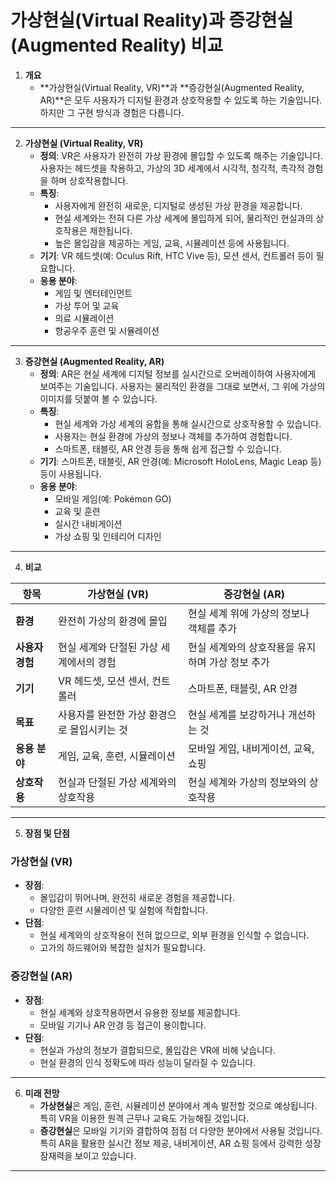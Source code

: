 # 가상현실(Virtual Reality)과 증강현실(Augmented Reality) 비교

1. **개요**
   - **가상현실(Virtual Reality, VR)**과 **증강현실(Augmented Reality, AR)**은 모두 사용자가 디지털 환경과 상호작용할 수 있도록 하는 기술입니다. 하지만 그 구현 방식과 경험은 다릅니다.

---

2. **가상현실 (Virtual Reality, VR)**
   - **정의**: VR은 사용자가 완전히 가상 환경에 몰입할 수 있도록 해주는 기술입니다. 사용자는 헤드셋을 착용하고, 가상의 3D 세계에서 시각적, 청각적, 촉각적 경험을 하며 상호작용합니다.
   - **특징**:
     - 사용자에게 완전히 새로운, 디지털로 생성된 가상 환경을 제공합니다.
     - 현실 세계와는 전혀 다른 가상 세계에 몰입하게 되어, 물리적인 현실과의 상호작용은 제한됩니다.
     - 높은 몰입감을 제공하는 게임, 교육, 시뮬레이션 등에 사용됩니다.
   - **기기**: VR 헤드셋(예: Oculus Rift, HTC Vive 등), 모션 센서, 컨트롤러 등이 필요합니다.
   - **응용 분야**:
     - 게임 및 엔터테인먼트
     - 가상 투어 및 교육
     - 의료 시뮬레이션
     - 항공우주 훈련 및 시뮬레이션

---

3. **증강현실 (Augmented Reality, AR)**
   - **정의**: AR은 현실 세계에 디지털 정보를 실시간으로 오버레이하여 사용자에게 보여주는 기술입니다. 사용자는 물리적인 환경을 그대로 보면서, 그 위에 가상의 이미지를 덧붙여 볼 수 있습니다.
   - **특징**:
     - 현실 세계와 가상 세계의 융합을 통해 실시간으로 상호작용할 수 있습니다.
     - 사용자는 현실 환경에 가상의 정보나 객체를 추가하여 경험합니다.
     - 스마트폰, 태블릿, AR 안경 등을 통해 쉽게 접근할 수 있습니다.
   - **기기**: 스마트폰, 태블릿, AR 안경(예: Microsoft HoloLens, Magic Leap 등) 등이 사용됩니다.
   - **응용 분야**:
     - 모바일 게임(예: Pokémon GO)
     - 교육 및 훈련
     - 실시간 내비게이션
     - 가상 쇼핑 및 인테리어 디자인

---

4. **비교**

| 항목                    | 가상현실 (VR)                                  | 증강현실 (AR)                                  |
|-------------------------|----------------------------------------------|----------------------------------------------|
| **환경**                | 완전히 가상의 환경에 몰입                     | 현실 세계 위에 가상의 정보나 객체를 추가     |
| **사용자 경험**         | 현실 세계와 단절된 가상 세계에서의 경험       | 현실 세계와의 상호작용을 유지하며 가상 정보 추가 |
| **기기**                | VR 헤드셋, 모션 센서, 컨트롤러                | 스마트폰, 태블릿, AR 안경                    |
| **목표**                | 사용자를 완전한 가상 환경으로 몰입시키는 것  | 현실 세계를 보강하거나 개선하는 것           |
| **응용 분야**           | 게임, 교육, 훈련, 시뮬레이션                 | 모바일 게임, 내비게이션, 교육, 쇼핑          |
| **상호작용**            | 현실과 단절된 가상 세계와의 상호작용         | 현실 세계와 가상의 정보와의 상호작용         |

---

5. **장점 및 단점**

### 가상현실 (VR)
   - **장점**:
     - 몰입감이 뛰어나며, 완전히 새로운 경험을 제공합니다.
     - 다양한 훈련 시뮬레이션 및 실험에 적합합니다.
   - **단점**:
     - 현실 세계와의 상호작용이 전혀 없으므로, 외부 환경을 인식할 수 없습니다.
     - 고가의 하드웨어와 복잡한 설치가 필요합니다.

### 증강현실 (AR)
   - **장점**:
     - 현실 세계와 상호작용하면서 유용한 정보를 제공합니다.
     - 모바일 기기나 AR 안경 등 접근이 용이합니다.
   - **단점**:
     - 현실과 가상의 정보가 결합되므로, 몰입감은 VR에 비해 낮습니다.
     - 현실 환경의 인식 정확도에 따라 성능이 달라질 수 있습니다.

---

6. **미래 전망**
   - **가상현실**은 게임, 훈련, 시뮬레이션 분야에서 계속 발전할 것으로 예상됩니다. 특히 VR을 이용한 원격 근무나 교육도 가능해질 것입니다.
   - **증강현실**은 모바일 기기와 결합하여 점점 더 다양한 분야에서 사용될 것입니다. 특히 AR을 활용한 실시간 정보 제공, 내비게이션, AR 쇼핑 등에서 강력한 성장 잠재력을 보이고 있습니다.

---
